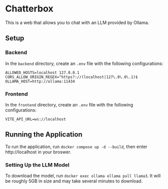 # Chatterbox
This is a web that allows you to chat with an LLM provided by Ollama.

## Setup
### Backend
In the `backend` directory, create an `.env` file with the following configurations:
```
ALLOWED_HOSTS=localhost 127.0.0.1
CORS_ALLOW_ORIGIN_REGEX=^https?://(localhost|127\.0\.0\.1)$
OLLAMA_HOST=http://ollama:11434
```

### Frontend
In the `frontend` directory, create an `.env` file with the following configurations:
```
VITE_API_URL=ws://localhost
```

## Running the Application
To run the application, run `docker compose up -d --build`, then enter http://localhost in your broswer.

### Setting Up the LLM Model
To download the model, run `docker exec ollama ollama pull llama3`. It will be roughly 5GB in size and may take several minutes to download.
